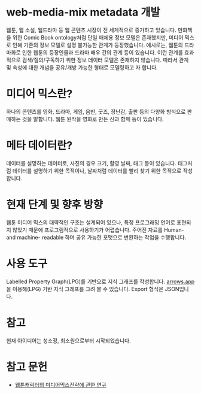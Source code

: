 # web-media-mix metadata 개발

웹툰, 웹 소설, 웹드라마 등 웹 콘텐츠 시장이 전 세계적으로 증가하고 있습니다. 만화책을 위한 Comic Book ontology처럼 단일 매체용 정보 모델은 존재했지만, 미디어 믹스로 인해 기존의 정보 모델로 설명 불가능한 관계가 등장했습니다. 예시로는, 웹툰의 드라마화로 인한 웹툰의 등장인물과 드라마 배우 간의 관계 등이 있습니다. 이런 관계를 효과적으로 검색/질의/구독하기 위한 정보 데이터 모델은 존재하지 않습니다. 따라서 관계 및 속성에 대한 개념을 공유/개방 가능한 형태로 모델링하고 자 합니다.

# 미디어 믹스란?
하나의 콘텐츠를 영화, 드라마, 게임, 음반, 굿즈, 장난감, 출판 등의 다양화 방식으로 판매하는 것을 말합니다. 웹툰 원작을 영화로 만든 신과 함께 등이 있습니다. 

# 메타 데이터란?
데이터를 설명하는 데이터로, 사진의 경우 크기, 촬영 날짜, 태그 등이 있습니다. 태그처럼 데이터를 설명하기 위한 목적이나, 날짜처럼 데이터를 빨리 찾기 위한 목적으로 작성합니다. 

# 현재 단계 및 향후 방향
웹툰 미디어 믹스의 대략적인 구조는 설계되어 있으나, 특정 프로그래밍 언어로 표현되지 않았기 때문에 프로그램적으로 사용하기가 어렵습니다. 주어진 자료를 Human- and machine- readable 하며 공유 가능한 포맷으로 변환하는 작업을 수행합니다.

# 사용 도구
Labelled Property Graph(LPG)를 기반으로 지식 그래프를 작성합니다. 
[arrows.app](https://arrows.app/)을 이용해(LPG) 기반 지식 그래프를 그려 볼 수 있습니다. Export 형식은 JSON입니다. 


# 참고

현재 아이디어는 성소정, 최소원으로부터 시작되었습니다. 

# 참고 문헌
- [웹툰캐릭터의 미디어믹스전략에 관한 연구](http://www.riss.kr/search/detail/DetailView.do?p_mat_type=be54d9b8bc7cdb09&control_no=f6c6137ed82e927effe0bdc3ef48d419&keyword=%EB%AF%B8%EB%94%94%EC%96%B4%EB%AF%B9%EC%8A%A4)
